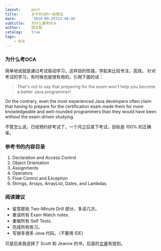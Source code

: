 ```yaml
---
layout:     post
title:      关于OCA的一些想法
date:       '2019-09-25T23:40:36'
subtitle:   为什么要考OCA
author:     招文桃
catalog:    true
tags:
    - OCA
---
```


### 为什么考OCA

简单地说就是通过考试驱动学习，这样目的性强，学起来比较专注，高效。 
针对考试的学习，有时候也是很有用的。引用下面的话： 



> That's not to say that preparing for the exam won't help you become a better Java programmer! 
> 
On the contrary, even the most experienced Java developers often claim that having to prepare for the certification exam made them for more knowledgeable and well-rounded programmers than they would have been without the exam-driven studying. 



不管怎么说，已经预约好考试了，一个月之后拿下考试，目标是 100% 的正确率。

### 参考书的内容目录

1. Declaration and Access Control
2. Object Orientation
3. Assignments
4. Operators
5. Flow Control and Exception
6. Strings, Arrays, ArrayList, Dates, and Lambdas



### 阅读建议

- 留意那些 Two-Minute Drill 部分，多读几次。
- 重读所有 Exam Watch notes.
- 重做所有 Self Tests.
- 完成所有练习。
- 写很多很多 Java 代码。（不要用 IDE）



可是后来我选择了 Scott 和 Jeanne 的书，后面的[文章]( https://zwt.io/2019/10/25/oca-exam-prep-review/ )有提到。

